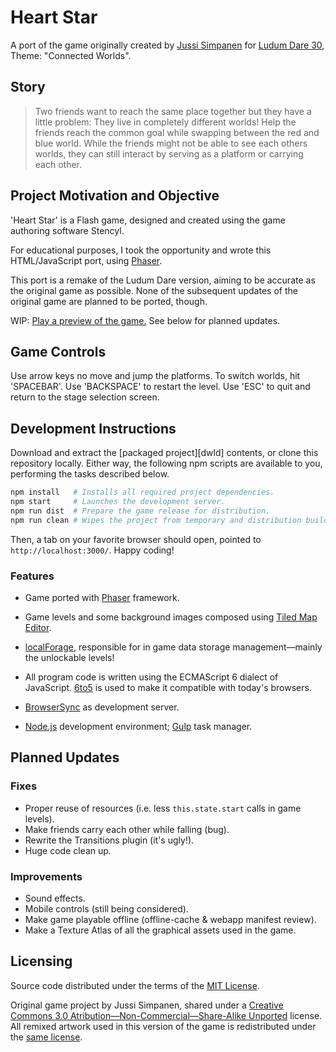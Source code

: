 Heart Star
===============================================================================

A port of the game originally created by [Jussi Simpanen][advi] for [Ludum Dare
30][ld-g], Theme: "Connected Worlds".


Story
-------------------------------------------------------------------------------

>   Two friends want to reach the same place together but they have a little
>   problem: They live in completely different worlds! Help the friends reach
>   the common goal while swapping between the red and blue world. While the
>   friends might not be able to see each others worlds, they can still
>   interact by serving as a platform or carrying each other.


Project Motivation and Objective
-------------------------------------------------------------------------------

'Heart Star' is a Flash game, designed and created using the game authoring
software Stencyl.

For educational purposes, I took the opportunity and wrote this HTML/JavaScript
port, using [Phaser][phsr].

This port is a remake of the Ludum Dare version, aiming to be accurate as the
original game as possible. None of the subsequent updates of the original game
are planned to be ported, though.

WIP: [Play a preview of the game.][demo] See below for planned updates.


Game Controls
-------------------------------------------------------------------------------

Use arrow keys no move and jump the platforms. To switch worlds, hit
'SPACEBAR'. Use 'BACKSPACE' to restart the level. Use 'ESC' to quit and return
to the stage selection screen.


Development Instructions
-------------------------------------------------------------------------------

Download and extract the [packaged project][dwld] contents, or clone this
repository locally. Either way, the following npm scripts are available to you,
performing the tasks described below.

```sh
npm install   # Installs all required project dependencies.
npm start     # Launches the development server.
npm run dist  # Prepare the game release for distribution.
npm run clean # Wipes the project from temporary and distribution build files.
```

Then, a tab on your favorite browser should open, pointed to
`http://localhost:3000/`. Happy coding!


### Features ##################################################################

*   Game ported with [Phaser][phsr] framework.

*   Game levels and some background images composed using [Tiled Map
    Editor][tild].

*   [localForage][lfor], responsible for in game data storage management—mainly
    the unlockable levels!

*   All program code is written using the ECMAScript 6 dialect of JavaScript.
    [6to5][6to5] is used to make it compatible with today's browsers.

*   [BrowserSync][bsnc] as development server.

*   [Node.js][node] development environment; [Gulp][gulp] task manager.


Planned Updates
-------------------------------------------------------------------------------

### Fixes #####################################################################

*   Proper reuse of resources (i.e. less `this.state.start` calls in game 
    levels).
*   Make friends carry each other while falling (bug).
*   Rewrite the Transitions plugin (it's ugly!).
*   Huge code clean up.

### Improvements ##############################################################

*   Sound effects.
*   Mobile controls (still being considered).
*   Make game playable offline (offline-cache & webapp manifest review).
*   Make a Texture Atlas of all the graphical assets used in the game.


Licensing
-------------------------------------------------------------------------------

Source code distributed under the terms of the [MIT License][mitl].

Original game project by Jussi Simpanen, shared under a [Creative Commons 3.0
Atribution—Non-Commercial—Share-Alike Unported][cc-l] license. All remixed
artwork used in this version of the game is redistributed under the [same
license][cc-l].


<!-- ---------------------------------------------------------------------- -->

[6to5]: https://6to5.org/
[phsr]: http://phaser.io/
[gulp]: http://gulpjs.com/
[node]: http://nodejs.org/
[gscm]: http://git-scm.com/
[bsnc]: http://browsersync.io/
[tild]: http://www.mapeditor.org/
[advi]: http://simpanen.carbonmade.com/
[demo]: http://rblopes.github.io/heart-star/
[lfor]: http://mozilla.github.io/localForage/
[cc-l]: http://creativecommons.org/licenses/by-nc-sa/3.0/
[dwnl]: https://github.com/rblopes/heart-star/archive/master.zip
[mitl]: https://github.com/rblopes/heart-star/blob/master/LICENSE
[ld-g]: http://ludumdare.com/compo/ludum-dare-30/?action=preview&uid=11391
